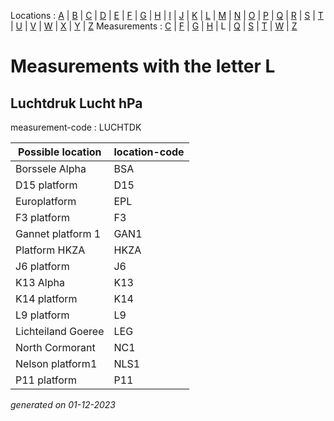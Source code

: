 Locations : [A](location_A.md) | [B](location_B.md) | [C](location_C.md) | [D](location_D.md) | [E](location_E.md) | [F](location_F.md) | [G](location_G.md) | [H](location_H.md) | [I](location_I.md) | [J](location_J.md) | [K](location_K.md) | [L](location_L.md) | [M](location_M.md) | [N](location_N.md) | [O](location_O.md) | [P](location_P.md) | [Q](location_Q.md) | [R](location_R.md) | [S](location_S.md) | [T](location_T.md) | [U](location_U.md) | [V](location_V.md) | [W](location_W.md) | [X](location_X.md) | [Y](location_Y.md) | [Z](location_Z.md)
Measurements : [C](measurement_C.md) | [F](measurement_F.md) | [G](measurement_G.md) | [H](measurement_H.md) | L | [Q](measurement_Q.md) | [S](measurement_S.md) | [T](measurement_T.md) | [W](measurement_W.md) | [Z](measurement_Z.md)

# Measurements with the letter L #

## Luchtdruk Lucht hPa ##
measurement-code : LUCHTDK

|Possible location|location-code|
|---|---|
|Borssele Alpha|BSA|
|D15 platform|D15|
|Europlatform|EPL|
|F3 platform|F3|
|Gannet platform 1|GAN1|
|Platform HKZA|HKZA|
|J6 platform|J6|
|K13 Alpha|K13|
|K14 platform|K14|
|L9 platform|L9|
|Lichteiland Goeree|LEG|
|North Cormorant|NC1|
|Nelson platform1|NLS1|
|P11 platform|P11|




_generated on 01-12-2023_